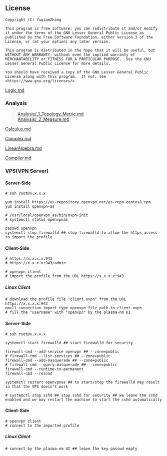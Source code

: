 ## License  
```  
Copyright (C) YuqiaoZhang

This program is free software: you can redistribute it and/or modify it under the terms of the GNU Lesser General Public License as published by the Free Software Foundation, either version 3 of the License, or (at your option) any later version.

This program is distributed in the hope that it will be useful, but WITHOUT ANY WARRANTY; without even the implied warranty of MERCHANTABILITY or FITNESS FOR A PARTICULAR PURPOSE.  See the GNU Lesser General Public License for more details.

You should have received a copy of the GNU Lesser General Public License along with this program.  If not, see <https://www.gnu.org/licenses/>
```  
   
   
[Logic.md](Logic.md)  

### Analysis  
   
> [Analysis/_1_Topology_Metric.md](Analysis/_1_Topology_Metric.md)   
> [Analysis/_2_Measure.md](Analysis/_2_Measure.md)    

[Calculus.md](Calculus.md)    

[Complex.md](Complex.md)  

[LinearAlgebra.md](LinearAlgebra.md)   

[Compiler.md](Compiler.md)  

### VPS(VPN Server)  

#### Server-Side  
```shell  
# ssh root@x.x.x.x

yum install https://as-repository.openvpn.net/as-repo-centos8.rpm
yum install openvpn-as

# /usr/local/openvpn_as/bin/ovpn-init
# systemctl status openvpnas

passwd openvpn
systemctl stop firewalld ## stop firewalld to allow the https access to import the profile
```

#### Client-Side  
```shell
# https://x.x.x.x:943
# https://x.x.x.x:943/admin

# openvpn client
# import the profile from the URL https://x.x.x.x:943
```  

##### Linux Client  
```shell
# download the profile file "client.ovpn" from the URL https://x.x.x.x:943
nmcli connection import type openvpn file path-to-client.ovpn
# fill the "username" with "openvpn" by the plasma-nm UI
```  

#### Server-Side  
```shell
# ssh root@x.x.x.x

systemctl start firewalld ## start firewalld for security

firewall-cmd --add-service openvpn ## --zone=public
# firewall-cmd --list-services ## --zone=public
firewall-cmd --add-masquerade ## --zone=public
# firewall-cmd --query-masquerade ## --zone=public
firewall-cmd --runtime-to-permanent
firewall-cmd --reload

systemctl restart openvpnas ## to start/stop the firewalld may result in that the VPS doesn't work

# systemctl stop sshd ## stop sshd for security ## we leave the sshd enabled and we may restart the machine to start the sshd automatically
```

#### Client-Side  
```shell
# openvpn client
# connect to the imported profile
```

##### Linux Client  
```shell
# connect by the plasma-nm UI ## leave the key passwd empty
```
